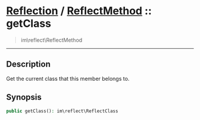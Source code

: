# [Reflection](reflect.md) / [ReflectMethod](reflect-ReflectMethod.md) :: getClass
 > im\reflect\ReflectMethod
____

## Description
Get the current class that this member belongs to.

## Synopsis
```php
public getClass(): im\reflect\ReflectClass
```
